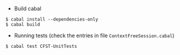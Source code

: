 * Build cabal

```
$ cabal install --dependencies-only
$ cabal build
```

* Running tests (check the entries in file `ContextFreeSession.cabal`)

```
$ cabal test CFST-UnitTests
```
